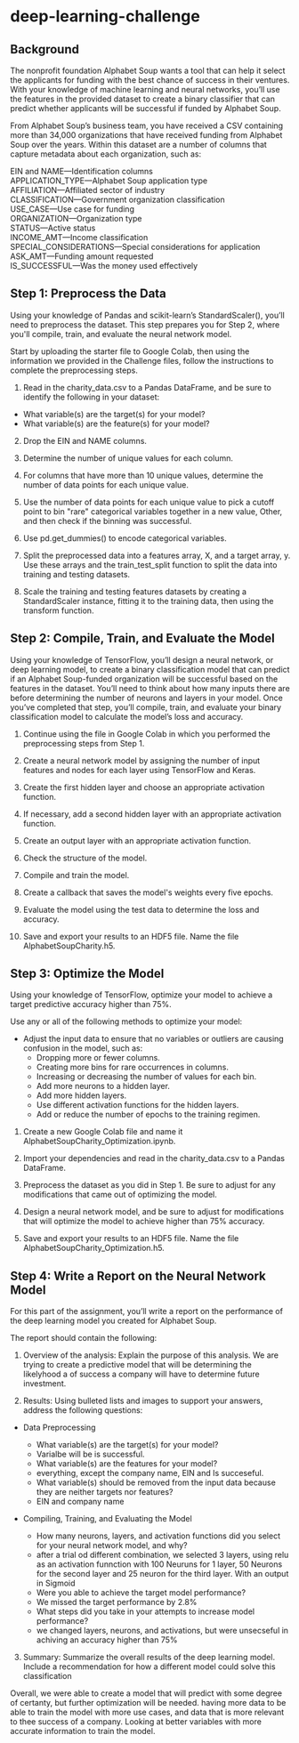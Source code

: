 # deep-learning-challenge
## Background

The nonprofit foundation Alphabet Soup wants a tool that can help it select the applicants for funding with the best chance of success in their ventures. With your knowledge of machine learning and neural networks, you’ll use the features in the provided dataset to create a binary classifier that can predict whether applicants will be successful if funded by Alphabet Soup.            

From Alphabet Soup’s business team, you have received a CSV containing more than 34,000 organizations that have received funding from Alphabet Soup over the years. Within this dataset are a number of columns that capture metadata about each organization, such as:            

EIN and NAME—Identification columns          
APPLICATION_TYPE—Alphabet Soup application type          
AFFILIATION—Affiliated sector of industry        
CLASSIFICATION—Government organization classification          
USE_CASE—Use case for funding          
ORGANIZATION—Organization type          
STATUS—Active status          
INCOME_AMT—Income classification          
SPECIAL_CONSIDERATIONS—Special considerations for application          
ASK_AMT—Funding amount requested          
IS_SUCCESSFUL—Was the money used effectively        

## Step 1: Preprocess the Data

Using your knowledge of Pandas and scikit-learn’s StandardScaler(), you’ll need to preprocess the dataset. This step prepares you for Step 2, where you'll compile, train, and evaluate the neural network model.                    

Start by uploading the starter file to Google Colab, then using the information we provided in the Challenge files, follow the instructions to complete the preprocessing steps.                        

1. Read in the charity_data.csv to a Pandas DataFrame, and be sure to identify the following in your dataset:

* What variable(s) are the target(s) for your model?                      
* What variable(s) are the feature(s) for your model?                  
2. Drop the EIN and NAME columns.

3. Determine the number of unique values for each column.

4. For columns that have more than 10 unique values, determine the number of data points for each unique value.

5. Use the number of data points for each unique value to pick a cutoff point to bin "rare" categorical variables together in a new value, Other, and then check if the binning was successful.

6. Use pd.get_dummies() to encode categorical variables.

7. Split the preprocessed data into a features array, X, and a target array, y. Use these arrays and the train_test_split function to split the data into training and testing datasets.

8. Scale the training and testing features datasets by creating a StandardScaler instance, fitting it to the training data, then using the transform function.


## Step 2: Compile, Train, and Evaluate the Model
Using your knowledge of TensorFlow, you’ll design a neural network, or deep learning model, to create a binary classification model that can predict if an Alphabet Soup-funded organization will be successful based on the features in the dataset. You’ll need to think about how many inputs there are before determining the number of neurons and layers in your model. Once you’ve completed that step, you’ll compile, train, and evaluate your binary classification model to calculate the model’s loss and accuracy.          

1. Continue using the file in Google Colab in which you performed the preprocessing steps from Step 1.

2. Create a neural network model by assigning the number of input features and nodes for each layer using TensorFlow and Keras.

3. Create the first hidden layer and choose an appropriate activation function.

4. If necessary, add a second hidden layer with an appropriate activation function.

5. Create an output layer with an appropriate activation function.

6. Check the structure of the model.

7. Compile and train the model.

8. Create a callback that saves the model's weights every five epochs.

9. Evaluate the model using the test data to determine the loss and accuracy.

10. Save and export your results to an HDF5 file. Name the file AlphabetSoupCharity.h5.

## Step 3: Optimize the Model

Using your knowledge of TensorFlow, optimize your model to achieve a target predictive accuracy higher than 75%.

Use any or all of the following methods to optimize your model:

* Adjust the input data to ensure that no variables or outliers are causing confusion in the model, such as:
    * Dropping more or fewer columns.                  
    * Creating more bins for rare occurrences in columns.                  
    * Increasing or decreasing the number of values for each bin.                  
    * Add more neurons to a hidden layer.              
    * Add more hidden layers.                
    * Use different activation functions for the hidden layers.                    
    * Add or reduce the number of epochs to the training regimen.              


1. Create a new Google Colab file and name it AlphabetSoupCharity_Optimization.ipynb.

2. Import your dependencies and read in the charity_data.csv to a Pandas DataFrame.

3. Preprocess the dataset as you did in Step 1. Be sure to adjust for any modifications that came out of optimizing the model.

4. Design a neural network model, and be sure to adjust for modifications that will optimize the model to achieve higher than 75% accuracy.

5. Save and export your results to an HDF5 file. Name the file AlphabetSoupCharity_Optimization.h5.

## Step 4: Write a Report on the Neural Network Model
For this part of the assignment, you’ll write a report on the performance of the deep learning model you created for Alphabet Soup.

The report should contain the following:

1. Overview of the analysis: Explain the purpose of this analysis.
We are trying to create a predictive model that will be determining the likelyhood a of success a company will have to determine future investment. 

2. Results: Using bulleted lists and images to support your answers, address the following questions:

* Data Preprocessing

    * What variable(s) are the target(s) for your model?
    - Varialbe will be is successful. 
    * What variable(s) are the features for your model?
    - everything, except the company name, EIN and Is succeseful. 
    * What variable(s) should be removed from the input data because they are neither targets nor features?
    - EIN and company name

* Compiling, Training, and Evaluating the Model

    * How many neurons, layers, and activation functions did you select for your neural network model, and why?
    -  after a trial od different combination, we selected 3 layers, using relu as an activation funnction with 100 Neuruns for 1 layer, 50 Neurons for the second           layer and 25 neuron for the third layer. With an output in Sigmoid  
    * Were you able to achieve the target model performance?
    - We missed the target performance by 2.8% 
    * What steps did you take in your attempts to increase model performance?
    - we changed layers, neurons, and activations, but were unsecseful in achiving an accuracy higher than 75% 

3. Summary: Summarize the overall results of the deep learning model. Include a recommendation for how a different model could solve this classification

Overall, we were able to create a model that will predict with some degree of certanty, but further optimization will be needed. 
having more data to be able to train the model with more use cases, and data that is more relevant to thee success of a company. Looking at better variables with more accurate information to train the model. 




